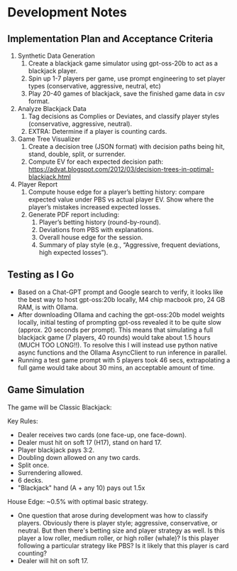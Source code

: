 # Development Notes

## Implementation Plan and Acceptance Criteria

1) Synthetic Data Generation
   1) Create a blackjack game simulator using gpt-oss-20b to act as a blackjack player.
   2) Spin up 1-7 players per game, use prompt engineering to set player types (conservative, aggressive, neutral, etc)
   3) Play 20-40 games of blackjack, save the finished game data in csv format.
2) Analyze Blackjack Data
   1) Tag decisions as Complies or Deviates, and classify player styles (conservative, aggressive, neutral).
   2) EXTRA: Determine if a player is counting cards.
3) Game Tree Visualizer 
   1) Create a decision tree (JSON format) with decision paths being hit, stand, double, split, or surrender.
   2) Compute EV for each expected decision path: https://advat.blogspot.com/2012/03/decision-trees-in-optimal-blackjack.html
4) Player Report
   1) Compute house edge for a player’s betting history: compare expected value under PBS vs actual player EV. Show where the player’s mistakes increased expected losses. 
   2) Generate PDF report including:
      1) Player’s betting history (round-by-round).
      2) Deviations from PBS with explanations.
      3) Overall house edge for the session.
      4) Summary of play style (e.g., “Aggressive, frequent deviations, high expected losses”).


## Testing as I Go

- Based on a Chat-GPT prompt and Google search to verify, it looks like the best way to host gpt-oss:20b locally, M4 chip macbook pro, 24 GB RAM, is with Ollama.
- After downloading Ollama and caching the gpt-oss:20b model weights locally, initial testing of prompting gpt-oss revealed it to be quite slow (approx. 20 seconds per prompt). This means that simulating a full blackjack game (7 players, 40 rounds) would take about 1.5 hours (MUCH TOO LONG!!). To resolve this I will instead use python native async functions and the Ollama AsyncClient to run inference in parallel. 
- Running a test game prompt with 5 players took 46 secs, extrapolating a full game would take about 30 mins, an acceptable amount of time.

## Game Simulation

The game will be Classic Blackjack:

Key Rules:

- Dealer receives two cards (one face-up, one face-down).
- Dealer must hit on soft 17 (H17), stand on hard 17.
- Player blackjack pays 3:2.
- Doubling down allowed on any two cards.
- Split once.
- Surrendering allowed.
- 6 decks.
- "Blackjack" hand (A + any 10) pays out 1.5x

House Edge: ~0.5% with optimal basic strategy.

- One question that arose during development was how to classify players. Obviously there is player style; aggressive, conservative, or neutral. But then there's betting size and player strategy as well. Is this player a low roller, medium roller, or high roller (whale)? Is this player following a particular strategy like PBS? Is it likely that this player is card counting? 
- Dealer will hit on soft 17.
